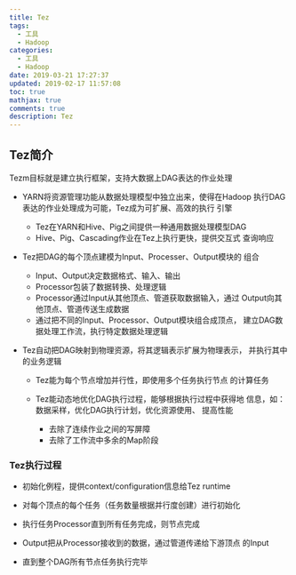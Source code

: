 ```yaml
---
title: Tez
tags:
  - 工具
  - Hadoop
categories:
  - 工具
  - Hadoop
date: 2019-03-21 17:27:37
updated: 2019-02-17 11:57:08
toc: true
mathjax: true
comments: true
description: Tez
---
```


##	Tez简介

Tezm目标就是建立执行框架，支持大数据上DAG表达的作业处理

-	YARN将资源管理功能从数据处理模型中独立出来，使得在Hadoop
	执行DAG表达的作业处理成为可能，Tez成为可扩展、高效的执行
	引擎

	-	Tez在YARN和Hive、Pig之间提供一种通用数据处理模型DAG
	-	Hive、Pig、Cascading作业在Tez上执行更快，提供交互式
		查询响应

-	Tez把DAG的每个顶点建模为Input、Processer、Output模块的
	组合

	-	Input、Output决定数据格式、输入、输出
	-	Processor包装了数据转换、处理逻辑
	-	Processor通过Input从其他顶点、管道获取数据输入，通过
		Output向其他顶点、管道传送生成数据
	-	通过把不同的Input、Processor、Output模块组合成顶点，
		建立DAG数据处理工作流，执行特定数据处理逻辑

-	Tez自动把DAG映射到物理资源，将其逻辑表示扩展为物理表示，
	并执行其中的业务逻辑

	-	Tez能为每个节点增加并行性，即使用多个任务执行节点
		的计算任务

	-	Tez能动态地优化DAG执行过程，能够根据执行过程中获得地
		信息，如：数据采样，优化DAG执行计划，优化资源使用、
		提高性能

		-	去除了连续作业之间的写屏障
		-	去除了工作流中多余的Map阶段

###	Tez执行过程

-	初始化例程，提供context/configuration信息给Tez runtime

-	对每个顶点的每个任务（任务数量根据并行度创建）进行初始化

-	执行任务Processor直到所有任务完成，则节点完成

-	Output把从Processor接收到的数据，通过管道传递给下游顶点
	的Input

-	直到整个DAG所有节点任务执行完毕

